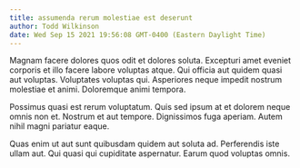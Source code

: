 ```yaml
---
title: assumenda rerum molestiae est deserunt
author: Todd Wilkinson
date: Wed Sep 15 2021 19:56:08 GMT-0400 (Eastern Daylight Time)
---
```

Magnam facere dolores quos odit et dolores soluta. Excepturi amet eveniet corporis et illo facere labore voluptas atque. Qui officia aut quidem quasi aut voluptas. Voluptates voluptas qui. Asperiores neque impedit nostrum molestiae et animi. Doloremque animi tempora.

 Possimus quasi est rerum voluptatum. Quis sed ipsum at et dolorem neque omnis non et. Nostrum et aut tempore. Dignissimos fuga aperiam. Autem nihil magni pariatur eaque.

 Quas enim ut aut sunt quibusdam quidem aut soluta ad. Perferendis iste ullam aut. Qui quasi qui cupiditate aspernatur. Earum quod voluptas omnis.